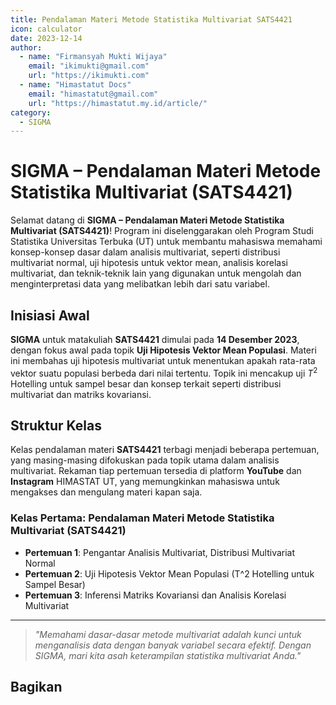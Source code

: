 ```yaml
--- 
title: Pendalaman Materi Metode Statistika Multivariat SATS4421
icon: calculator
date: 2023-12-14
author:
  - name: "Firmansyah Mukti Wijaya"
    email: "ikimukti@gmail.com"
    url: "https://ikimukti.com"
  - name: "Himastatut Docs"
    email: "himastatut@gmail.com"
    url: "https://himastatut.my.id/article/"
category:
  - SIGMA
--- 
```


# SIGMA – Pendalaman Materi Metode Statistika Multivariat (SATS4421)

Selamat datang di **SIGMA – Pendalaman Materi Metode Statistika Multivariat (SATS4421)**! Program ini diselenggarakan oleh Program Studi Statistika Universitas Terbuka (UT) untuk membantu mahasiswa memahami konsep-konsep dasar dalam analisis multivariat, seperti distribusi multivariat normal, uji hipotesis untuk vektor mean, analisis korelasi multivariat, dan teknik-teknik lain yang digunakan untuk mengolah dan menginterpretasi data yang melibatkan lebih dari satu variabel.

## Inisiasi Awal
**SIGMA** untuk matakuliah **SATS4421** dimulai pada **14 Desember 2023**, dengan fokus awal pada topik **Uji Hipotesis Vektor Mean Populasi**. Materi ini membahas uji hipotesis multivariat untuk menentukan apakah rata-rata vektor suatu populasi berbeda dari nilai tertentu. Topik ini mencakup uji $T^2$ Hotelling untuk sampel besar dan konsep terkait seperti distribusi multivariat dan matriks kovariansi.

## Struktur Kelas
Kelas pendalaman materi **SATS4421** terbagi menjadi beberapa pertemuan, yang masing-masing difokuskan pada topik utama dalam analisis multivariat. Rekaman tiap pertemuan tersedia di platform **YouTube** dan **Instagram** HIMASTAT UT, yang memungkinkan mahasiswa untuk mengakses dan mengulang materi kapan saja.

### Kelas Pertama: **Pendalaman Materi Metode Statistika Multivariat (SATS4421)**
- **Pertemuan 1**: Pengantar Analisis Multivariat, Distribusi Multivariat Normal
- **Pertemuan 2**: Uji Hipotesis Vektor Mean Populasi (T^2 Hotelling untuk Sampel Besar)
- **Pertemuan 3**: Inferensi Matriks Kovariansi dan Analisis Korelasi Multivariat

--- 

> *"Memahami dasar-dasar metode multivariat adalah kunci untuk menganalisis data dengan banyak variabel secara efektif. Dengan SIGMA, mari kita asah keterampilan statistika multivariat Anda."*

<Catalog />


## Bagikan
<Share colorful />
<GitContributors />
<GitChangelog />